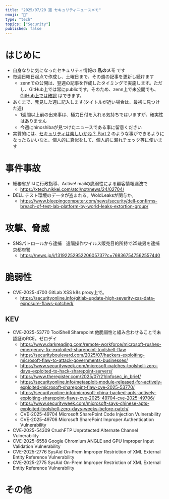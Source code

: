 ```yaml
---
title: "2025/07/20 週 セキュリティニュースメモ"
emoji: "🔖"
type: "tech"
topics: ["Security"]
published: false
---
```


# はじめに
* 自身なりに気になったセキュリティ情報の **私のメモ** です
* 毎週日曜日起点で作成し、土曜日まで、その週の記事を更新し続けます
    * zennでの公開は、翌週の記事を作成したタイミングで実施します。ただし、GitHub上では常にpublicです。そのため、zenn上で未公開でも、[GitHub上では確認](https://github.com/hinoshiba/zenn.dev/tree/main/articles) はできます。
* あくまで、発見した週に記入します(タイトルが近い場合は、最初に見つけた週)
    * 1週間以上前の出来事は、極力日付を入れる気持ちではいますが、確実性はありません
    * 今週にhinoshibaが見つけたニュースである事に留意ください
* 実質的には、[セキュリティは楽しいかね？ Part 2](https://negi.hatenablog.com/) のような事ができるようになったらいいなと、個人的に真似をして、個人的に漏れチェック等に使います

# 事件事故

* 総務省がIIJに行政指導、Active! mailの脆弱性による顧客情報漏洩で
    * https://xtech.nikkei.com/atcl/nxt/news/24/02704/
* DELL テスト環境のデータが盗まれる。WoldLeaksが関与か。
    * https://www.bleepingcomputer.com/news/security/dell-confirms-breach-of-test-lab-platform-by-world-leaks-extortion-group/


# 攻撃、脅威

* SNSパトロールから逮捕　遠隔操作ウイルス販売目的所持で25歳男を逮捕　京都府警
    * https://news.jp/i/1319225295220605737?c=768367547562557440


# 脆弱性

* CVE-2025-4700 GitLab XSS k8s proxy上で。
    * https://securityonline.info/gitlab-update-high-severity-xss-data-exposure-flaws-patched/

## KEV
* CVE-2025-53770 ToolShell Sharepoint 他脆弱性と組み合わせることで未認証のRCE。ゼロデイ
    * https://www.darkreading.com/remote-workforce/microsoft-rushes-emergency-fix-exploited-sharepoint-toolshell-flaw
    * https://securityboulevard.com/2025/07/hackers-exploiting-microsoft-flaw-to-attack-governments-businesses/
    * https://www.securityweek.com/microsoft-patches-toolshell-zero-days-exploited-to-hack-sharepoint-servers/
    * https://www.theregister.com/2025/07/21/infosec_in_brief/
    * https://securityonline.info/metasploit-module-released-for-actively-exploited-microsoft-sharepoint-flaw-cve-2025-53770/
    * https://securityonline.info/microsoft-china-backed-apts-actively-exploiting-sharepoint-flaws-cve-2025-49704-cve-2025-49706/
    * https://www.securityweek.com/microsoft-says-chinese-apts-exploited-toolshell-zero-days-weeks-before-patch/
    * CVE-2025-49704 Microsoft SharePoint Code Injection Vulnerability
    * CVE-2025-49706 Microsoft SharePoint Improper Authentication Vulnerability
* CVE-2025-54309 CrushFTP Unprotected Alternate Channel Vulnerability
* CVE-2025-6558 Google Chromium ANGLE and GPU Improper Input Validation Vulnerability
* CVE-2025-2776 SysAid On-Prem Improper Restriction of XML External Entity Reference Vulnerability
* CVE-2025-2775 SysAid On-Prem Improper Restriction of XML External Entity Reference Vulnerability


# その他
